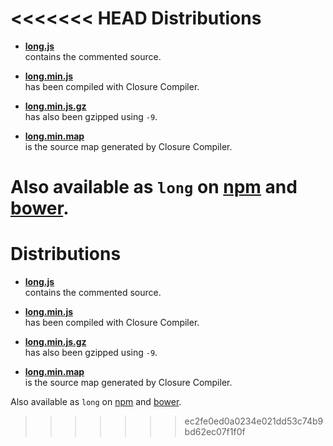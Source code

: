 <<<<<<< HEAD
Distributions
=============

* **[long.js](https://raw.githubusercontent.com/dcodeIO/Long.js/master/dist/long.js)**  
  contains the commented source.
  
* **[long.min.js](https://raw.githubusercontent.com/dcodeIO/Long.js/master/dist/long.min.js)**  
  has been compiled with Closure Compiler.
  
* **[long.min.js.gz](https://raw.githubusercontent.com/dcodeIO/Long.js/master/dist/long.min.js.gz)**  
  has also been gzipped using `-9`.
  
* **[long.min.map](https://raw.githubusercontent.com/dcodeIO/Long.js/master/dist/long.min.map)**  
  is the source map generated by Closure Compiler.

Also available as `long` on [npm](https://www.npmjs.org/package/long) and [bower](http://bower.io/search/?q=long).
=======
Distributions
=============

* **[long.js](https://raw.githubusercontent.com/dcodeIO/Long.js/master/dist/long.js)**  
  contains the commented source.
  
* **[long.min.js](https://raw.githubusercontent.com/dcodeIO/Long.js/master/dist/long.min.js)**  
  has been compiled with Closure Compiler.
  
* **[long.min.js.gz](https://raw.githubusercontent.com/dcodeIO/Long.js/master/dist/long.min.js.gz)**  
  has also been gzipped using `-9`.
  
* **[long.min.map](https://raw.githubusercontent.com/dcodeIO/Long.js/master/dist/long.min.map)**  
  is the source map generated by Closure Compiler.

Also available as `long` on [npm](https://www.npmjs.org/package/long) and [bower](http://bower.io/search/?q=long).
>>>>>>> ec2fe0ed0a0234e021dd53c74b9bd62ec07f1f0f

